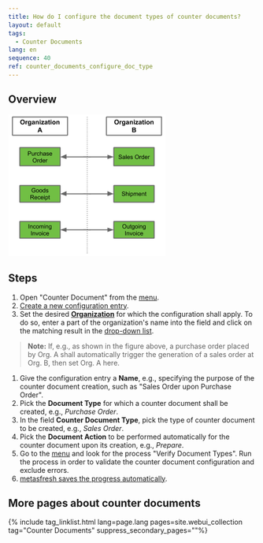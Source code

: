```yaml
---
title: How do I configure the document types of counter documents?
layout: default
tags:
  - Counter Documents
lang: en
sequence: 40
ref: counter_documents_configure_doc_type
---
```


## Overview

<kbd><img src="assets/en_counter_documents.png" alt="Fig.: Counter Documents"></kbd>

## Steps
1. Open "Counter Document" from the [menu](Menu).
1. [Create a new configuration entry](New_Record_Window).
1. Set the desired [**Organization**](Org_add_new_organization) for which the configuration shall apply. To do so, enter a part of the organization's name into the field and click on the matching result in the <a href="Keyboard_shortcuts_reference#dropdown" title="Dynamic Search Box (Autocompletion)">drop-down list</a>.
 >**Note:** If, e.g., as shown in the figure above, a purchase order placed by Org. A shall automatically trigger the generation of a sales order at Org. B, then set Org. A here.

1. Give the configuration entry a **Name**, e.g., specifying the purpose of the counter document creation, such as "Sales Order upon Purchase Order".
1. Pick the **Document Type** for which a counter document shall be created, e.g., *Purchase Order*.
1. In the field **Counter Document Type**, pick the type of counter document to be created, e.g., *Sales Order*.
1. Pick the **Document Action** to be performed automatically for the counter document upon its creation, e.g., *Prepare*.
1. Go to the [menu](Menu) and look for the process "Verify Document Types". Run the process in order to validate the counter document configuration and exclude errors.
1. [metasfresh saves the progress automatically](Saveindicator).

## More pages about counter documents

{% include tag_linklist.html lang=page.lang pages=site.webui_collection tag="Counter Documents" suppress_secondary_pages=""%}
